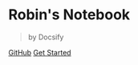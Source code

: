 # Robin's Notebook

> by Docsify

[GitHub](https://github.com/robinjl/notebook)
[Get Started](career/material.md)